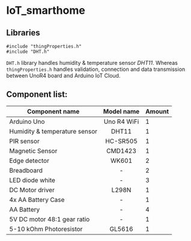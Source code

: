 # IoT_smarthome

## Libraries
```
#include "thingProperties.h" 
#include "DHT.h"            
```
```DHT.h``` library handles humidity & temperature sensor *DHT11*. Whereas ```thingProperties.h``` handles validation, connection and data transmission between UnoR4 board and Arduino IoT Cloud. 

## Component list:
| Component name | Model name | Amount |
|---|:---:|---| 
| Arduino Uno | Uno R4 WiFi|  1 |
| Humidity & temperature sensor| DHT11  |1|
| PIR sensor | HC-SR505 |1|
| Magnetic Sensor| CMD1423| 1|
| Edge detector |WK601|2|
|Breadboard|-|2|
| LED diode white|-| 3|
|DC Motor driver|L298N|1|
| 4x AA Battery Case|-| 1|
| AA Battery| - | 4|
| 5V DC motor 48:1 gear ratio|-| 1 |
|5-10 kOhm Photoresistor| GL5616 | 1 | 
